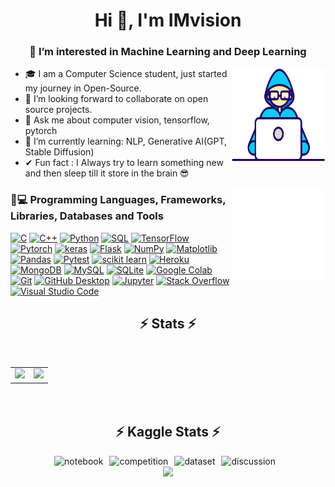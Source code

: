 <h1 align="center">Hi 👋, I'm IMvision</h1>
<h3 align="center">👀 I’m interested in Machine Learning and Deep Learning</h3>


<img align="right" width=150px height=150px alt="side_sticker" src="https://github.com/IMvision12/IMvision12/blob/main/Developer.gif" />

* 🎓 I am a Computer Science student, just started my journey in Open-Source.
* 👯 I’m looking forward to collaborate on open source projects.
* 💬 Ask me about computer vision, tensorflow, pytorch
* 🌱 I’m currently learning: NLP, Generative AI(GPT, Stable Diffusion)
* ✔ Fun fact : I Always try to learn something new and then sleep till it store in the brain 😎


<img align="right" width=150px height=150px alt="side_sticker" src="https://github.com/IMvision12/IMvision12/blob/main/giphy.gif" />

<h3>🔨💻 Programming Languages, Frameworks, Libraries, Databases and Tools</h3>

  <p>
      <a href="#"><img alt="C" src="https://custom-icon-badges.demolab.com/badge/C-03599C.svg?logo=c-in-hexagon&logoColor=white"></a>
      <a href="#"><img alt="C++" src="https://custom-icon-badges.demolab.com/badge/C++-9C033A.svg?logo=cpp2&logoColor=white"></a>
      <a href="#"><img alt="Python" src="https://img.shields.io/badge/Python-14354C.svg?logo=python&logoColor=white"></a>
      <a href="#"><img alt="SQL" src="https://custom-icon-badges.demolab.com/badge/SQL-025E8C.svg?logo=database&logoColor=white"></a>
      <a href="#"><img alt="TensorFlow" src="https://img.shields.io/badge/TensorFlow-FF6F00.svg?logo=TensorFlow&logoColor=white"></a>
      <a href="#"><img alt="Pytorch" src="https://img.shields.io/badge/Pytorch-21759B?logo=pytorch&logoColor=white"></a>
      <a href="#"><img alt="keras" src="https://img.shields.io/badge/keras-000000.svg?logo=keras&logoColor=red&style=flat-square&color=white"></a>
      <a href="#"><img alt="Flask" src="https://img.shields.io/badge/Flask-000000.svg?logo=flask&logoColor=white"></a>
      <a href="#"><img alt="NumPy" src="https://img.shields.io/badge/Numpy-013243.svg?logo=numpy&logoColor=white"></a>
      <a href="#"><img alt="Matplotlib" src="https://img.shields.io/badge/Matplotlib-013243.svg?logo=matplotlib&logoColor=white"></a>
      <a href="#"><img alt="Pandas" src="https://img.shields.io/badge/Pandas-150458.svg?logo=pandas&logoColor=white"></a>
      <a href="#"><img alt="Pytest" src="https://img.shields.io/badge/Pytest-0A9EDC.svg?logo=pytest&logoColor=white"></a>
      <a href="#"><img alt="scikit learn" src="https://img.shields.io/badge/scikit_learn-013243.svg?logo=scikit-learn&logoColor=white&style=flat-square&color=blue"></a>
      <a href="#"><img alt="Heroku" src="https://img.shields.io/badge/Heroku-430098.svg?logo=heroku&logoColor=white"></a>
      <a href="#"><img alt="MongoDB" src ="https://img.shields.io/badge/MongoDB-4ea94b.svg?logo=mongodb&logoColor=white"></a>
      <a href="#"><img alt="MySQL" src="https://img.shields.io/badge/MySQL-00f.svg?logo=mysql&logoColor=white"></a>
      <a href="#"><img alt="SQLite" src ="https://img.shields.io/badge/SQLite-07405e.svg?logo=sqlite&logoColor=white"></a>
      <a href="#"><img alt="Google Colab" src="https://img.shields.io/badge/Google_Colab-F05033.svg?logo=google-colab&logoColor=golden&style=flat-square&color=grey"></a>
      <a href="#"><img alt="Git" src="https://img.shields.io/badge/Git-F05033.svg?logo=git&logoColor=white"></a>
      <a href="#"><img alt="GitHub Desktop" src="https://img.shields.io/badge/GitHub%20Desktop-8034A9.svg?logo=github&logoColor=white"></a>
      <a href="#"><img alt="Jupyter" src="https://img.shields.io/badge/Jupyter-F37626.svg?logo=Jupyter&logoColor=white"></a>
      <a href="#"><img alt="Stack Overflow" src="https://img.shields.io/badge/-Stack%20Overflow-FE7A16?logo=stack-overflow&logoColor=white"></a>
      <a href="#"><img alt="Visual Studio Code" src="https://img.shields.io/badge/Visual%20Studio%20Code-0078d7.svg?logo=visual-studio-code&logoColor=white"></a>
  </p>
</details>

<h2 align="center">⚡ Stats ⚡</h2>
<br>
<div style="text-align: center;">
  <table style="display: inline-block;">
    <tr>
      <td style="text-align: center;">
        <a href="https://github.com/anuraghazra/github-readme-stats">
          <img width="390" src="https://github-readme-stats.vercel.app/api?username=imvision12&show_icons=true&theme=react&border_color=61dafb&hide_border=true" />
        </a>
      </td>
      <td style="text-align: center;">
        <a href="https://github.com/imvision12/github-readme-stats">
          <img width="325" src="https://github-readme-stats.vercel.app/api/top-langs/?username=imvision12&hide=c%23,powershell,Mathematica,Ruby,Objective-C,Objective-C%2b%2b,Cuda&title_color=61dafb&text_color=ffffff&icon_color=61dafb&bg_color=20232a&langs_count=8&layout=compact&border_color=61dafb&hide_border=true" />
        </a>
      </td>
    </tr>
  </table>
</div>

<br>
<h2 align="center">⚡ Kaggle Stats ⚡</h2>
<div style="display: flex; justify-content: center;">
    <img src="https://road-to-kaggle-grandmaster.vercel.app/api/badges/IMvision12/notebook" alt="notebook" style="margin-right: 10px;">
    <img src="https://road-to-kaggle-grandmaster.vercel.app/api/badges/IMvision12/competition" alt="competition" style="margin-right: 10px;">
    <img src="https://road-to-kaggle-grandmaster.vercel.app/api/badges/IMvision12/dataset" alt="dataset" style="margin-right: 10px;">
    <img src="https://road-to-kaggle-grandmaster.vercel.app/api/badges/IMvision12/discussion" alt="discussion" style="margin-right: 10px;">
</div>


<div align="center">
	<img src="https://cdn.jsdelivr.net/gh/holic-x/holic-x/assets/github-contribution-grid-snake.svg" />
</div>

